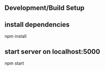 ## Development/Build Setup

## install dependencies
npm install

## start server on localhost:5000
npm start

